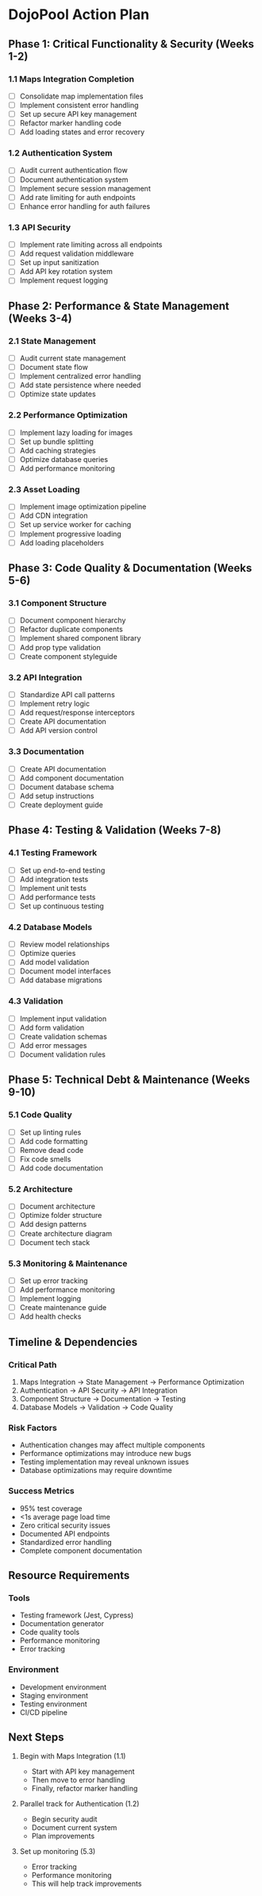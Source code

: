 # DojoPool Action Plan

## Phase 1: Critical Functionality & Security (Weeks 1-2)

### 1.1 Maps Integration Completion

- [ ] Consolidate map implementation files
- [ ] Implement consistent error handling
- [ ] Set up secure API key management
- [ ] Refactor marker handling code
- [ ] Add loading states and error recovery

### 1.2 Authentication System

- [ ] Audit current authentication flow
- [ ] Document authentication system
- [ ] Implement secure session management
- [ ] Add rate limiting for auth endpoints
- [ ] Enhance error handling for auth failures

### 1.3 API Security

- [ ] Implement rate limiting across all endpoints
- [ ] Add request validation middleware
- [ ] Set up input sanitization
- [ ] Add API key rotation system
- [ ] Implement request logging

## Phase 2: Performance & State Management (Weeks 3-4)

### 2.1 State Management

- [ ] Audit current state management
- [ ] Document state flow
- [ ] Implement centralized error handling
- [ ] Add state persistence where needed
- [ ] Optimize state updates

### 2.2 Performance Optimization

- [ ] Implement lazy loading for images
- [ ] Set up bundle splitting
- [ ] Add caching strategies
- [ ] Optimize database queries
- [ ] Add performance monitoring

### 2.3 Asset Loading

- [ ] Implement image optimization pipeline
- [ ] Add CDN integration
- [ ] Set up service worker for caching
- [ ] Implement progressive loading
- [ ] Add loading placeholders

## Phase 3: Code Quality & Documentation (Weeks 5-6)

### 3.1 Component Structure

- [ ] Document component hierarchy
- [ ] Refactor duplicate components
- [ ] Implement shared component library
- [ ] Add prop type validation
- [ ] Create component styleguide

### 3.2 API Integration

- [ ] Standardize API call patterns
- [ ] Implement retry logic
- [ ] Add request/response interceptors
- [ ] Create API documentation
- [ ] Add API version control

### 3.3 Documentation

- [ ] Create API documentation
- [ ] Add component documentation
- [ ] Document database schema
- [ ] Add setup instructions
- [ ] Create deployment guide

## Phase 4: Testing & Validation (Weeks 7-8)

### 4.1 Testing Framework

- [ ] Set up end-to-end testing
- [ ] Add integration tests
- [ ] Implement unit tests
- [ ] Add performance tests
- [ ] Set up continuous testing

### 4.2 Database Models

- [ ] Review model relationships
- [ ] Optimize queries
- [ ] Add model validation
- [ ] Document model interfaces
- [ ] Add database migrations

### 4.3 Validation

- [ ] Implement input validation
- [ ] Add form validation
- [ ] Create validation schemas
- [ ] Add error messages
- [ ] Document validation rules

## Phase 5: Technical Debt & Maintenance (Weeks 9-10)

### 5.1 Code Quality

- [ ] Set up linting rules
- [ ] Add code formatting
- [ ] Remove dead code
- [ ] Fix code smells
- [ ] Add code documentation

### 5.2 Architecture

- [ ] Document architecture
- [ ] Optimize folder structure
- [ ] Add design patterns
- [ ] Create architecture diagram
- [ ] Document tech stack

### 5.3 Monitoring & Maintenance

- [ ] Set up error tracking
- [ ] Add performance monitoring
- [ ] Implement logging
- [ ] Create maintenance guide
- [ ] Add health checks

## Timeline & Dependencies

### Critical Path

1. Maps Integration → State Management → Performance Optimization
2. Authentication → API Security → API Integration
3. Component Structure → Documentation → Testing
4. Database Models → Validation → Code Quality

### Risk Factors

- Authentication changes may affect multiple components
- Performance optimizations may introduce new bugs
- Testing implementation may reveal unknown issues
- Database optimizations may require downtime

### Success Metrics

- 95% test coverage
- <1s average page load time
- Zero critical security issues
- Documented API endpoints
- Standardized error handling
- Complete component documentation

## Resource Requirements

### Tools

- Testing framework (Jest, Cypress)
- Documentation generator
- Code quality tools
- Performance monitoring
- Error tracking

### Environment

- Development environment
- Staging environment
- Testing environment
- CI/CD pipeline

## Next Steps

1. Begin with Maps Integration (1.1)

   - Start with API key management
   - Then move to error handling
   - Finally, refactor marker handling

2. Parallel track for Authentication (1.2)

   - Begin security audit
   - Document current system
   - Plan improvements

3. Set up monitoring (5.3)
   - Error tracking
   - Performance monitoring
   - This will help track improvements
